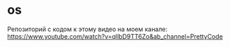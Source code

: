 # os

Репозиторий с кодом к этому видео на моем канале: https://www.youtube.com/watch?v=qllbD9TT6Zo&ab_channel=PrettyCode
